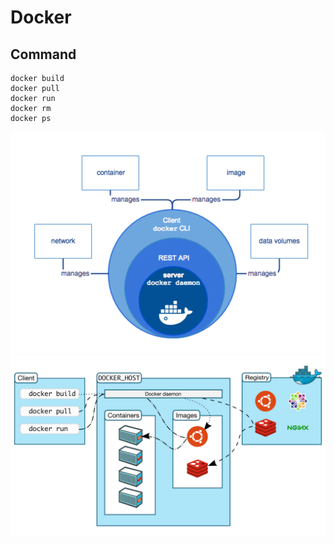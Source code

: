 # Docker

## Command 
```shell
docker build
docker pull
docker run 
docker rm
docker ps
```
![img_1.png](img_1.png)
![img_2.png](img_2.png)


